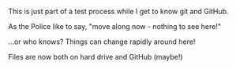 This is just part of a test process while I get to know git and GitHub.

As the Police like to say, "move along now - nothing to see here!"

...or who knows?  Things can change rapidly around here!

Files are now both on hard drive and GitHub (maybe!)
